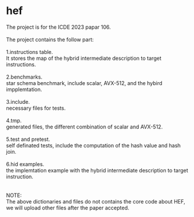 # hef

The project is for the ICDE 2023 papar 106. <br>
<br>
The project contains the follow part: <br>
<br>
1.instructions table.<br>
It stores the map of the hybrid intermediate description to target instructions.
<br><br>
2.benchmarks.<br>
star schema benchmark, include scalar, AVX-512, and the hybird impplemtation.
<br><br>
3.include.<br>
necessary files for tests.
<br><br>
4.tmp.<br>
generated files, the different combination of scalar and AVX-512.
<br><br>
5.test and pretest.<br>
self definated tests, include the computation of the hash value and hash join.
<br><br>
6.hid examples.<br>
the implemtation example with  the hybrid intermediate description to target instruction.
<br><br><br>
NOTE:<br>
The above dictionaries and files do not contains the core code about HEF, we will upload other files after the paper accepted.
